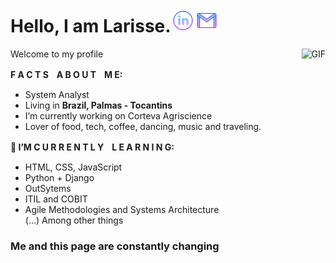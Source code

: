 

<!--
**larissealves/larissealves** is a ✨ _special_ ✨ repository because its `README.md` (this file) appears on your GitHub profile.
Here are some ideas to get you started:
### Hi there 👋
- 🔭 I’m currently working on ...
- 🌱 I’m currently learning ...
- 👯 I’m looking to collaborate on ...
- 🤔 I’m looking for help with ...
- 💬 Ask me about ...
- 📫 How to reach me: ...
- 😄 Pronouns: ...
- ⚡ Fun fact: ...
-->
# Hello, I am Larisse.<a href="https://www.linkedin.com/in/larissealves/" target="_blank"><img src="https://github.com/larissealves/icons/blob/master/icons8-linkedin-circundado-64.png" width="38"></a><a href="mailto:alves.larisser@gmail.com" target="_blank"><img src="https://github.com/larissealves/icons/blob/master/ICONGG.png" width="38" ></a>




<img align="right" alt="GIF" src="https://user-images.githubusercontent.com/40678352/89720222-41cd6600-d9a6-11ea-89f1-225bf9c94965.gif">

 
Welcome to my profile

**F A C T SㅤA B O U TㅤM E:**
  * System Analyst
  * Living in <strong> Brazil, Palmas - Tocantins </strong>
  * I’m currently working on Corteva Agriscience <br>
  * Lover of food, tech, coffee, dancing, music and traveling.

  <!---* <a href="https://www.outsystems.com/profile/8jzuvhi9ee/"> Outsystems Profile </a> -->
 

**🌱 I’M  C U R R E N T L YㅤL E A R N I N G:**
 * HTML,  CSS, JavaScript
 * Python + Django
 * OutSytems
 * ITIL and COBIT
 * Agile Methodologies and Systems Architecture <br />
 (...) Among other things
  
### Me and this page are constantly changing
